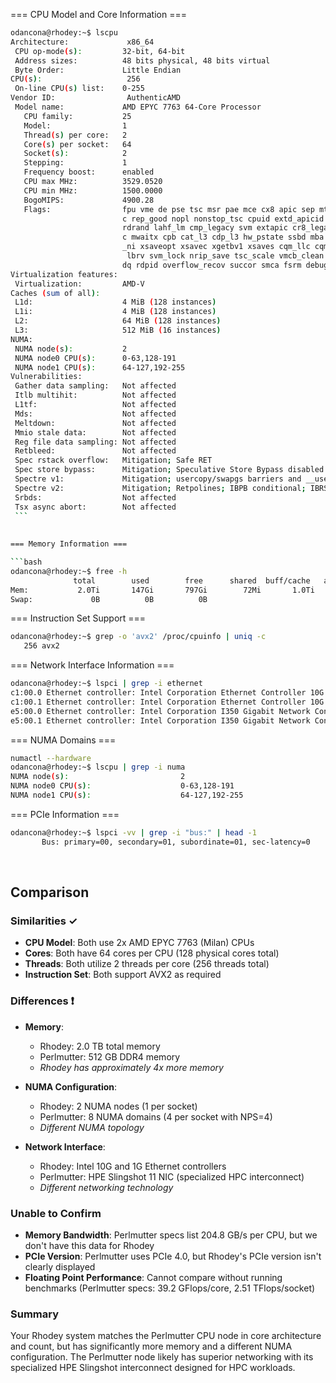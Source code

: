 === CPU Model and Core Information ===

```bash
odancona@rhodey:~$ lscpu  
Architecture:             x86_64  
 CPU op-mode(s):         32-bit, 64-bit  
 Address sizes:          48 bits physical, 48 bits virtual  
 Byte Order:             Little Endian  
CPU(s):                   256  
 On-line CPU(s) list:    0-255  
Vendor ID:                AuthenticAMD  
 Model name:             AMD EPYC 7763 64-Core Processor  
   CPU family:           25  
   Model:                1  
   Thread(s) per core:   2  
   Core(s) per socket:   64  
   Socket(s):            2  
   Stepping:             1  
   Frequency boost:      enabled  
   CPU max MHz:          3529.0520  
   CPU min MHz:          1500.0000  
   BogoMIPS:             4900.28  
   Flags:                fpu vme de pse tsc msr pae mce cx8 apic sep mtrr pge mca cmov pat pse36 clflush mmx fxsr sse sse2 ht syscall nx mmxext fxsr_opt pdpe1gb rdtscp lm constant_ts  
                         c rep_good nopl nonstop_tsc cpuid extd_apicid aperfmperf rapl pni pclmulqdq monitor ssse3 fma cx16 pcid sse4_1 sse4_2 x2apic movbe popcnt aes xsave avx f16c    
                         rdrand lahf_lm cmp_legacy svm extapic cr8_legacy abm sse4a misalignsse 3dnowprefetch osvw ibs skinit wdt tce topoext perfctr_core perfctr_nb bpext perfctr_ll  
                         c mwaitx cpb cat_l3 cdp_l3 hw_pstate ssbd mba ibrs ibpb stibp vmmcall fsgsbase bmi1 avx2 smep bmi2 erms invpcid cqm rdt_a rdseed adx smap clflushopt clwb sha  
                         _ni xsaveopt xsavec xgetbv1 xsaves cqm_llc cqm_occup_llc cqm_mbm_total cqm_mbm_local user_shstk clzero irperf xsaveerptr rdpru wbnoinvd amd_ppin brs arat npt  
                          lbrv svm_lock nrip_save tsc_scale vmcb_clean flushbyasid decodeassists pausefilter pfthreshold v_vmsave_vmload vgif v_spec_ctrl umip pku ospke vaes vpclmulq  
                         dq rdpid overflow_recov succor smca fsrm debug_swap  
Virtualization features:     
 Virtualization:         AMD-V  
Caches (sum of all):         
 L1d:                    4 MiB (128 instances)  
 L1i:                    4 MiB (128 instances)  
 L2:                     64 MiB (128 instances)  
 L3:                     512 MiB (16 instances)  
NUMA:                        
 NUMA node(s):           2  
 NUMA node0 CPU(s):      0-63,128-191  
 NUMA node1 CPU(s):      64-127,192-255  
Vulnerabilities:             
 Gather data sampling:   Not affected  
 Itlb multihit:          Not affected  
 L1tf:                   Not affected  
 Mds:                    Not affected  
 Meltdown:               Not affected  
 Mmio stale data:        Not affected  
 Reg file data sampling: Not affected  
 Retbleed:               Not affected  
 Spec rstack overflow:   Mitigation; Safe RET  
 Spec store bypass:      Mitigation; Speculative Store Bypass disabled via prctl  
 Spectre v1:             Mitigation; usercopy/swapgs barriers and __user pointer sanitization  
 Spectre v2:             Mitigation; Retpolines; IBPB conditional; IBRS_FW; STIBP always-on; RSB filling; PBRSB-eIBRS Not affected; BHI Not affected  
 Srbds:                  Not affected  
 Tsx async abort:        Not affected
 ```
 
  
=== Memory Information ===

```bash
odancona@rhodey:~$ free -h  
              total        used        free      shared  buff/cache   available  
Mem:           2.0Ti       147Gi       797Gi        72Mi       1.0Ti       1.8Ti  
Swap:             0B          0B          0B
```
  

=== Instruction Set Support ===

```bash
odancona@rhodey:~$ grep -o 'avx2' /proc/cpuinfo | uniq -c  
   256 avx2
```


=== Network Interface Information ===

```bash
odancona@rhodey:~$ lspci | grep -i ethernet  
c1:00.0 Ethernet controller: Intel Corporation Ethernet Controller 10G X550T (rev 01)  
c1:00.1 Ethernet controller: Intel Corporation Ethernet Controller 10G X550T (rev 01)  
e5:00.0 Ethernet controller: Intel Corporation I350 Gigabit Network Connection (rev 01)  
e5:00.1 Ethernet controller: Intel Corporation I350 Gigabit Network Connection (rev 01)
```

=== NUMA Domains ===

```bash
numactl --hardware  
odancona@rhodey:~$ lscpu | grep -i numa  
NUMA node(s):                         2  
NUMA node0 CPU(s):                    0-63,128-191  
NUMA node1 CPU(s):                    64-127,192-255
```

=== PCIe Information === 

```bash
odancona@rhodey:~$ lspci -vv | grep -i "bus:" | head -1  
       Bus: primary=00, secondary=01, subordinate=01, sec-latency=0
```
      
## Comparison

### Similarities ✓

- **CPU Model**: Both use 2x AMD EPYC 7763 (Milan) CPUs
- **Cores**: Both have 64 cores per CPU (128 physical cores total)
- **Threads**: Both utilize 2 threads per core (256 threads total)
- **Instruction Set**: Both support AVX2 as required

### Differences ❗

- **Memory**:
    
    - Rhodey: 2.0 TB total memory
    - Perlmutter: 512 GB DDR4 memory
    - _Rhodey has approximately 4x more memory_
- **NUMA Configuration**:
    
    - Rhodey: 2 NUMA nodes (1 per socket)
    - Perlmutter: 8 NUMA domains (4 per socket with NPS=4)
    - _Different NUMA topology_
- **Network Interface**:
    
    - Rhodey: Intel 10G and 1G Ethernet controllers
    - Perlmutter: HPE Slingshot 11 NIC (specialized HPC interconnect)
    - _Different networking technology_

### Unable to Confirm

- **Memory Bandwidth**: Perlmutter specs list 204.8 GB/s per CPU, but we don't have this data for Rhodey
- **PCIe Version**: Perlmutter uses PCIe 4.0, but Rhodey's PCIe version isn't clearly displayed
- **Floating Point Performance**: Cannot compare without running benchmarks (Perlmutter specs: 39.2 GFlops/core, 2.51 TFlops/socket)

### Summary

Your Rhodey system matches the Perlmutter CPU node in core architecture and count, but has significantly more memory and a different NUMA configuration. The Perlmutter node likely has superior networking with its specialized HPE Slingshot interconnect designed for HPC workloads.